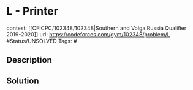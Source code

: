 # L - Printer

contest: [[CFICPC/102348/102348|Southern and Volga Russia Qualifier 2019-2020]]
url: https://codeforces.com/gym/102348/problem/L
#Status/UNSOLVED
Tags: #

## Description

## Solution

